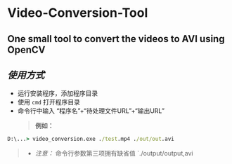 # Video-Conversion-Tool
One small tool to convert  the videos to AVI using OpenCV
------
## *使用方式* 
- 运行安装程序，添加程序目录
- 使用 `cmd` 打开程序目录
- 命令行中输入 “程序名”+“待处理文件URL”+“输出URL”
  > **例如：**
 ```cmd
D:\...> video_conversion.exe ./test.mp4 ./out/out.avi
```
>- *注意：* 命令行参数第三项拥有缺省值 `./output/output,avi
